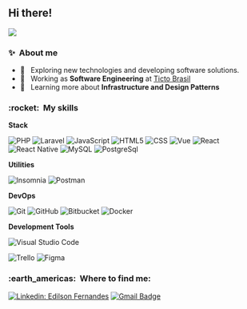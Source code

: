 
## Hi there!

![](https://komarev.com/ghpvc/?username=Humble23&color=006bed)

<h3> ✨ &nbsp;About me </h3>

- 🤔 &nbsp; Exploring new technologies and developing software solutions.
- 💼 &nbsp; Working as **Software Engineering** at <a href="https://www.linkedin.com/company/tictobrasil/">Ticto Brasil</a>
- 🔄 &nbsp; Learning more about **Infrastructure and Design Patterns**

<h3> :rocket: &nbsp;My skills </h3>

**Stack**

  ![PHP](https://img.shields.io/badge/PHP-777BB4?style=for-the-badge&logo=php&logoColor=white)
  ![Laravel](https://img.shields.io/badge/Laravel-FF2D20?style=for-the-badge&logo=laravel&logoColor=white)
  ![JavaScript](https://img.shields.io/badge/JavaScript-F7DF1E?style=for-the-badge&logo=javascript&logoColor=black)
  ![HTML5](https://img.shields.io/badge/HTML-239120?style=for-the-badge&logo=html5&logoColor=white)
  ![CSS](https://img.shields.io/badge/CSS-239120?&style=for-the-badge&logo=css3&logoColor=white)
  ![Vue](https://img.shields.io/badge/Vue.js-35495E?style=for-the-badge&logo=vue.js&logoColor=4FC08D)
  ![React](https://img.shields.io/badge/React-20232A?style=for-the-badge&logo=react&logoColor=61DAFB)
  ![React Native](https://img.shields.io/badge/React_Native-20232A?style=for-the-badge&logo=react&logoColor=61DAFB)
  ![MySQL](https://img.shields.io/badge/MySQL-00000F?style=for-the-badge&logo=mysql&logoColor=white)
  ![PostgreSql](https://img.shields.io/badge/PostgreSQL-316192?style=for-the-badge&logo=postgresql&logoColor=white)

**Utilities**

  ![Insomnia](https://img.shields.io/badge/-Insomnia-333333?style=flat&logo=insomnia)
  ![Postman](https://img.shields.io/badge/-Postman-333333?style=flat&logo=postman)

**DevOps**

  ![Git](https://img.shields.io/badge/-Git-333333?style=flat&logo=git)
  ![GitHub](https://img.shields.io/badge/-GitHub-333333?style=flat&logo=github)
  ![Bitbucket](https://img.shields.io/badge/-Bitbucket-333333?style=flat&logo=bitbucket)
  ![Docker](https://img.shields.io/badge/-Docker-333333?style=flat&logo=docker)

**Development Tools**

  ![Visual Studio Code](https://img.shields.io/badge/-Visual%20Studio%20Code-333333?style=flat&logo=visual-studio-code&logoColor=007ACC)
  
  ![Trello](https://img.shields.io/badge/-Trello-333333?style=flat&logo=trello&logoColor=007ACC)
  ![Figma](https://img.shields.io/badge/-Figma-333333?style=flat&logo=figma&logoColor=007ACC)

<h3> :earth_americas: &nbsp;Where to find me: </h3> 

[![Linkedin: Edilson Fernandes](https://img.shields.io/badge/-Edilson-blue?style=flat-square&logo=Linkedin&logoColor=white&link=https://www.linkedin.com/in/edilson-fernandes-68a16b150/)](https://www.linkedin.com/in/edilson-fernandes-68a16b150/)
[![Gmail Badge](https://img.shields.io/badge/-edilsonfernandes312@gmail.com-006bed?style=flat-square&logo=Gmail&logoColor=white&link=mailto:edilsonfernandes312@gmail.com)](mailto:SEU-EMAIL)
